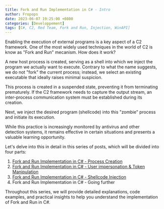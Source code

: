 ```yaml
---
title: Fork and Run Implementation in C# - Intro
author: Fropops
date: 2023-06-07 19:25:00 +0800
categories: [Developpement]
tags: [C#, C2, Red Team, Fork and Run, Injection, WinAPI]
---
```


Enabling the execution of external programs is a key aspect of a C2 framework. One of the most widely used techniques in the world of C2 is know as "Fork and Run" mecanism. How does it work?

A new host process is created, serving as a shell into which we inject the program we actually want to execute. Contrary to what the name suggests, we do not "fork" the current process; instead, we select an existing executable that ideally raises minimal suspicion.

This process is created in a suspended state, preventing it from terminating prematurely. If the C2 framework needs to capture the output stream, an inter-process communication system must be established during its creation.

Next, we inject the desired program (shellcode) into this "zombie" process and initiate its execution. 

While this practice is increasingly monitored by antivirus and other detection systems, it remains effective in certain situations and presents a valuable learning opportunity.

Let's delve into this in detail in this series of posts, which will be divided into four parts:

1. [Fork and Run Implementation in C# - Process Creation](/posts/Fork-and-Run-CSharp-Process-Creation/)
2. [Fork and Run Implementation in C# - User impersonation & Token Manipulation](/posts/Fork-and-Run-CSharp-User-impersonation-Token-Manipulation/)
3. [Fork and Run Implementation in C# - Shellcode Injection](/posts/Fork-and-Run-CSharp-Injection/)
4. Fork and Run Implementation in C# - Going further

Throughout this series, we will provide detailed explanations, code examples, and practical insights to help you understand the implementation of Fork and Run in C#.
